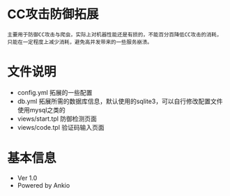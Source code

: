 # CC攻击防御拓展

    主要用于防御CC攻击与爬虫，实际上对机器性能还是有损的，不能百分百降低CC攻击的消耗，只能在一定程度上减少消耗，避免高并发带来的一些服务崩溃。

# 文件说明
   
   - config.yml 拓展的一些配置
   - db.yml 拓展所需的数据库信息，默认使用的sqlite3，可以自行修改配置文件使用mysql之类的
   - views/start.tpl 防御检测页面
   - views/code.tpl 验证码输入页面
   
# 基本信息

- Ver 1.0
- Powered by Ankio
